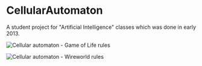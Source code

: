# CellularAutomaton

A student project for "Artificial Intelligence" classes which was done in early 2013.

![Cellular automaton - Game of Life rules](../master/screenshots/sc1.png "Cellular automaton - Game of Life rules")

![Cellular automaton - Wireworld rules](../master/screenshots/sc2.png "Cellular automaton - Wireworld rules")
